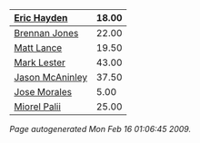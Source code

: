 | [Eric Hayden](LogEric.md) | 18.00 |
|:--------------------------|:------|
| [Brennan Jones](LogBrennan.md) | 22.00 |
| [Matt Lance](LogMatt.md)  | 19.50 |
| [Mark Lester](LogMark.md) | 43.00 |
| [Jason McAninley](LogJason.md) | 37.50 |
| [Jose Morales](LogJose.md) | 5.00  |
| [Miorel Palii](LogMiorel.md) | 25.00 |

_Page autogenerated Mon Feb 16 01:06:45 2009._